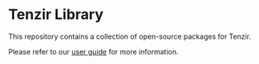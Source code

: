 # Tenzir Library

This repository contains a collection of open-source packages for Tenzir.

Please refer to our [user guide](https://docs.tenzir.com/next/user-guides/install-a-package) for more information.
